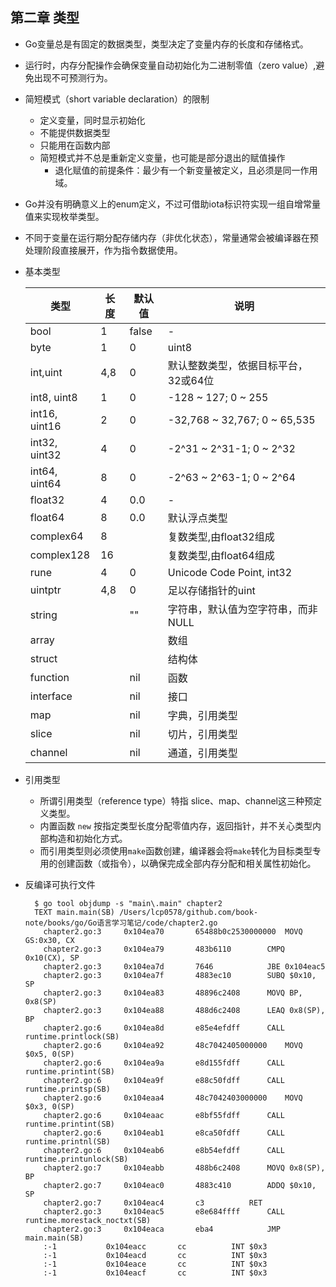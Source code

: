 ## 第二章 类型
- Go变量总是有固定的数据类型，类型决定了变量内存的长度和存储格式。
- 运行时，内存分配操作会确保变量自动初始化为二进制零值（zero value）,避免出现不可预测行为。
- 简短模式（short variable declaration）的限制
	- 定义变量，同时显示初始化
	- 不能提供数据类型
	- 只能用在函数内部
	- 简短模式并不总是重新定义变量，也可能是部分退出的赋值操作
		- 退化赋值的前提条件：最少有一个新变量被定义，且必须是同一作用域。
- Go并没有明确意义上的enum定义，不过可借助iota标识符实现一组自增常量值来实现枚举类型。
- 不同于变量在运行期分配存储内存（非优化状态），常量通常会被编译器在预处理阶段直接展开，作为指令数据使用。
- 基本类型

	| 类型 | 长度 | 默认值 | 说明 |
    | -- | -- | -- | -- |
    | bool | 1 | false | - |
    | byte | 1 | 0 | uint8 |
    | int,uint | 4,8 | 0 | 默认整数类型，依据目标平台，32或64位 |
    | int8, uint8 | 1 | 0 | -128 ~ 127; 0 ~ 255 |
    | int16, uint16 | 2 | 0 | -32,768 ~ 32,767; 0 ~ 65,535 |
    | int32, uint32 | 4 | 0 | -2^31 ~ 2^31-1; 0 ~ 2^32 |
    | int64, uint64 | 8 | 0 | -2^63 ~ 2^63-1; 0 ~ 2^64 |
    | float32 | 4 | 0.0 | - |
    | float64 | 8 | 0.0 | 默认浮点类型 |
    | complex64 | 8 |  | 复数类型,由float32组成 |
    | complex128 | 16 |  | 复数类型,由float64组成 |
    | rune | 4 | 0 | Unicode Code Point, int32|
    | uintptr | 4,8| 0 | 足以存储指针的uint |
    | string |  | "" | 字符串，默认值为空字符串，而非NULL |
    | array |  |  | 数组 |
    | struct |  |  | 结构体 |
    | function | | nil | 函数 |
    | interface | | nil | 接口 |
    | map | | nil | 字典，引用类型 |
    | slice || nil | 切片，引用类型 |
    | channel | | nil | 通道，引用类型 | 
- 引用类型
	- 所谓引用类型（reference type）特指 slice、map、channel这三种预定义类型。
	- 内置函数 `new` 按指定类型长度分配零值内存，返回指针，并不关心类型内部构造和初始化方式。
	- 而引用类型则必须使用`make`函数创建，编译器会将`make`转化为目标类型专用的创建函数（或指令），以确保完成全部内存分配和相关属性初始化。

- 反编译可执行文件

        $ go tool objdump -s "main\.main" chapter2
        TEXT main.main(SB) /Users/lcp0578/github.com/book-note/books/go/Go语言学习笔记/code/chapter2.go
          chapter2.go:3		0x104ea70		65488b0c2530000000	MOVQ GS:0x30, CX
          chapter2.go:3		0x104ea79		483b6110		CMPQ 0x10(CX), SP
          chapter2.go:3		0x104ea7d		7646			JBE 0x104eac5
          chapter2.go:3		0x104ea7f		4883ec10		SUBQ $0x10, SP
          chapter2.go:3		0x104ea83		48896c2408		MOVQ BP, 0x8(SP)
          chapter2.go:3		0x104ea88		488d6c2408		LEAQ 0x8(SP), BP
          chapter2.go:6		0x104ea8d		e85e4efdff		CALL runtime.printlock(SB)
          chapter2.go:6		0x104ea92		48c7042405000000	MOVQ $0x5, 0(SP)
          chapter2.go:6		0x104ea9a		e8d155fdff		CALL runtime.printint(SB)
          chapter2.go:6		0x104ea9f		e88c50fdff		CALL runtime.printsp(SB)
          chapter2.go:6		0x104eaa4		48c7042403000000	MOVQ $0x3, 0(SP)
          chapter2.go:6		0x104eaac		e8bf55fdff		CALL runtime.printint(SB)
          chapter2.go:6		0x104eab1		e8ca50fdff		CALL runtime.printnl(SB)
          chapter2.go:6		0x104eab6		e8b54efdff		CALL runtime.printunlock(SB)
          chapter2.go:7		0x104eabb		488b6c2408		MOVQ 0x8(SP), BP
          chapter2.go:7		0x104eac0		4883c410		ADDQ $0x10, SP
          chapter2.go:7		0x104eac4		c3			RET
          chapter2.go:3		0x104eac5		e8e684ffff		CALL runtime.morestack_noctxt(SB)
          chapter2.go:3		0x104eaca		eba4			JMP main.main(SB)
          :-1			0x104eacc		cc			INT $0x3
          :-1			0x104eacd		cc			INT $0x3
          :-1			0x104eace		cc			INT $0x3
          :-1			0x104eacf		cc			INT $0x3